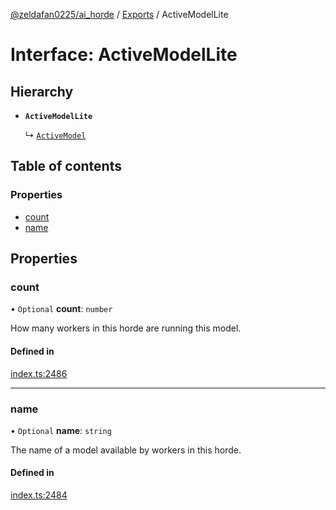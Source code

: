 [@zeldafan0225/ai_horde](../README.md) / [Exports](../modules.md) / ActiveModelLite

# Interface: ActiveModelLite

## Hierarchy

- **`ActiveModelLite`**

  ↳ [`ActiveModel`](ActiveModel.md)

## Table of contents

### Properties

- [count](ActiveModelLite.md#count)
- [name](ActiveModelLite.md#name)

## Properties

### count

• `Optional` **count**: `number`

How many workers in this horde are running this model.

#### Defined in

[index.ts:2486](https://github.com/ZeldaFan0225/ai_horde/blob/9b3ae88/index.ts#L2486)

___

### name

• `Optional` **name**: `string`

The name of a model available by workers in this horde.

#### Defined in

[index.ts:2484](https://github.com/ZeldaFan0225/ai_horde/blob/9b3ae88/index.ts#L2484)
